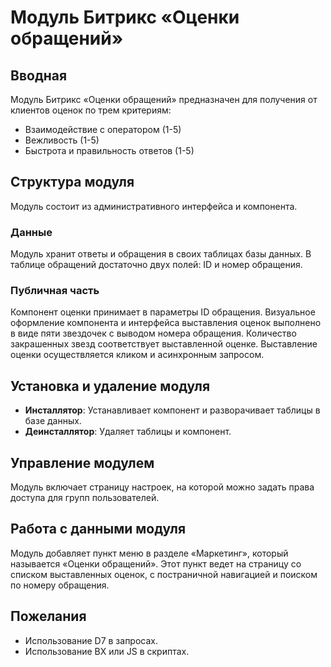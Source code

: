 # Модуль Битрикс «Оценки обращений»

## Вводная

Модуль Битрикс «Оценки обращений» предназначен для получения от клиентов оценок по трем критериям:

- Взаимодействие с оператором (1-5)
- Вежливость (1-5)
- Быстрота и правильность ответов (1-5)

## Структура модуля

Модуль состоит из административного интерфейса и компонента.

### Данные

Модуль хранит ответы и обращения в своих таблицах базы данных. В таблице обращений достаточно двух полей: ID и номер обращения.

### Публичная часть

Компонент оценки принимает в параметры ID обращения. Визуальное оформление компонента и интерфейса выставления оценок выполнено в виде пяти звездочек с выводом номера обращения. Количество закрашенных звезд соответствует выставленной оценке. Выставление оценки осуществляется кликом и асинхронным запросом.

## Установка и удаление модуля

- **Инсталлятор**: Устанавливает компонент и разворачивает таблицы в базе данных.
- **Деинсталлятор**: Удаляет таблицы и компонент.

## Управление модулем

Модуль включает страницу настроек, на которой можно задать права доступа для групп пользователей.

## Работа с данными модуля

Модуль добавляет пункт меню в разделе «Маркетинг», который называется «Оценки обращений». Этот пункт ведет на страницу со списком выставленных оценок, с постраничной навигацией и поиском по номеру обращения.

## Пожелания

- Использование D7 в запросах.
- Использование BX или JS в скриптах.